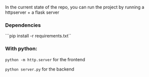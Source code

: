 In the current state of the repo, you can run the project by running a httpserver + a flask server

### Dependencies

```pip install -r requirements.txt``


### With python:

```python -m http.server``` for the frontend

```python server.py``` for the backend